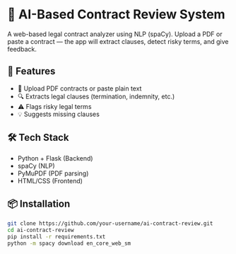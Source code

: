 # 🧠 AI-Based Contract Review System

A web-based legal contract analyzer using NLP (spaCy). Upload a PDF or paste a contract — the app will extract clauses, detect risky terms, and give feedback.

## 🚀 Features

- 📄 Upload PDF contracts or paste plain text
- 🔍 Extracts legal clauses (termination, indemnity, etc.)
- ⚠️ Flags risky legal terms
- 💡 Suggests missing clauses

## 🛠 Tech Stack

- Python + Flask (Backend)
- spaCy (NLP)
- PyMuPDF (PDF parsing)
- HTML/CSS (Frontend)

## 📦 Installation

```bash
git clone https://github.com/your-username/ai-contract-review.git
cd ai-contract-review
pip install -r requirements.txt
python -m spacy download en_core_web_sm
